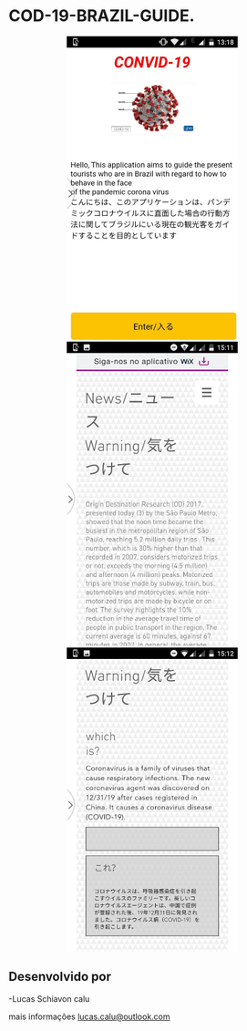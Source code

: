 # COD-19-BRAZIL-GUIDE.



<p align="center">
    <img src="https://github.com/lucascalu/COD-19-BRAZIL-GUIDE/blob/master/0.jpg" width="300"/>





<img src="https://github.com/lucascalu/COD-19-BRAZIL-GUIDE/blob/master/WhatsApp%20Image%202020-03-18%20at%2015.13.15%20(1).jpeg" width="300"/>
                                                                                                                                     
                                                                                                                                     
<img src="https://github.com/lucascalu/COD-19-BRAZIL-GUIDE/blob/master/WhatsApp%20Image%202020-03-18%20at%2015.13.15.jpeg" width="300"/>








</p>

## Desenvolvido por
-Lucas Schiavon calu    

mais informações lucas.calu@outlook.com
